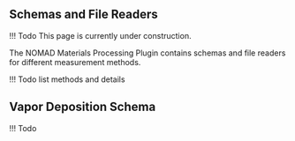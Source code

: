 ## Schemas and File Readers

!!! Todo
This page is currently under construction.

The NOMAD Materials Processing Plugin contains schemas and file readers for different measurement methods.

!!! Todo
list methods and details

## Vapor Deposition Schema

!!! Todo

